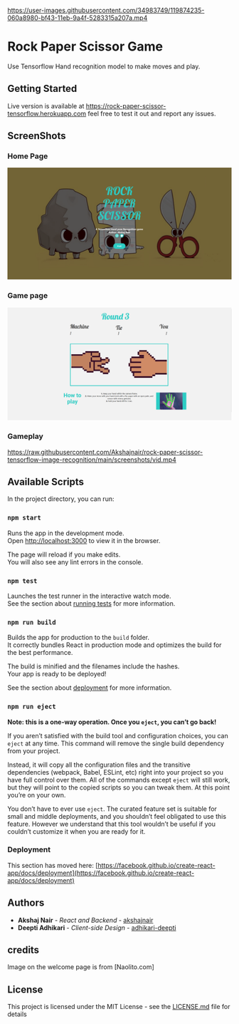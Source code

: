 
https://user-images.githubusercontent.com/34983749/119874235-060a8980-bf43-11eb-9a4f-5283315a207a.mp4

# Rock Paper Scissor Game

Use Tensorflow Hand recognition model to make moves and play.

## Getting Started

Live version is available at https://rock-paper-scissor-tensorflow.herokuapp.com feel free to test it out and report any issues.

## ScreenShots

### Home Page

![Home Page](https://raw.githubusercontent.com/Akshajnair/rock-paper-scissor-tensorflow-image-recognition/main/screenshots/home.png)

### Game page

![Game Page](https://raw.githubusercontent.com/Akshajnair/rock-paper-scissor-tensorflow-image-recognition/main/screenshots/game.png)

### Gameplay

https://raw.githubusercontent.com/Akshajnair/rock-paper-scissor-tensorflow-image-recognition/main/screenshots/vid.mp4

## Available Scripts

In the project directory, you can run:

### `npm start`

Runs the app in the development mode.\
Open [http://localhost:3000](http://localhost:3000) to view it in the browser.

The page will reload if you make edits.\
You will also see any lint errors in the console.

### `npm test`

Launches the test runner in the interactive watch mode.\
See the section about [running tests](https://facebook.github.io/create-react-app/docs/running-tests) for more information.

### `npm run build`

Builds the app for production to the `build` folder.\
It correctly bundles React in production mode and optimizes the build for the best performance.

The build is minified and the filenames include the hashes.\
Your app is ready to be deployed!

See the section about [deployment](https://facebook.github.io/create-react-app/docs/deployment) for more information.

### `npm run eject`

**Note: this is a one-way operation. Once you `eject`, you can’t go back!**

If you aren’t satisfied with the build tool and configuration choices, you can `eject` at any time. This command will remove the single build dependency from your project.

Instead, it will copy all the configuration files and the transitive dependencies (webpack, Babel, ESLint, etc) right into your project so you have full control over them. All of the commands except `eject` will still work, but they will point to the copied scripts so you can tweak them. At this point you’re on your own.

You don’t have to ever use `eject`. The curated feature set is suitable for small and middle deployments, and you shouldn’t feel obligated to use this feature. However we understand that this tool wouldn’t be useful if you couldn’t customize it when you are ready for it.

### Deployment

This section has moved here: [https://facebook.github.io/create-react-app/docs/deployment](https://facebook.github.io/create-react-app/docs/deployment)

## Authors

- **Akshaj Nair** - _React and Backend_ - [akshajnair](https://github.com/Akshajnair)
- **Deepti Adhikari** - _Client-side Design_ - [adhikari-deepti](https://github.com/adhikari-deepti)

## credits

Image on the welcome page is from [Naolito.com]

## License

This project is licensed under the MIT License - see the [LICENSE.md](LICENSE.md) file for details
